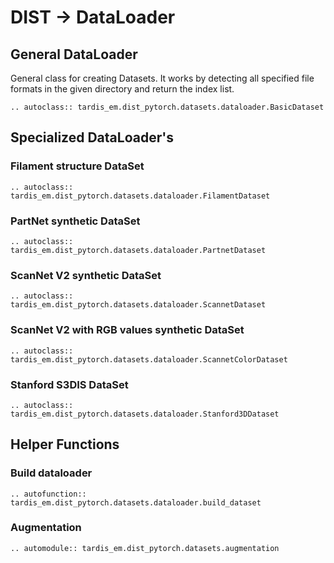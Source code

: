 # DIST -> DataLoader
## General DataLoader
General class for creating Datasets. It works by detecting all specified 
file formats in the given directory and return the index list.

```{eval-rst}
.. autoclass:: tardis_em.dist_pytorch.datasets.dataloader.BasicDataset
```

## Specialized DataLoader's
### Filament structure DataSet
```{eval-rst}
.. autoclass:: tardis_em.dist_pytorch.datasets.dataloader.FilamentDataset
```

### PartNet synthetic DataSet
```{eval-rst}
.. autoclass:: tardis_em.dist_pytorch.datasets.dataloader.PartnetDataset
```

### ScanNet V2 synthetic DataSet
```{eval-rst}
.. autoclass:: tardis_em.dist_pytorch.datasets.dataloader.ScannetDataset
```

### ScanNet V2 with RGB values synthetic DataSet
```{eval-rst}
.. autoclass:: tardis_em.dist_pytorch.datasets.dataloader.ScannetColorDataset
```

### Stanford S3DIS DataSet
```{eval-rst}
.. autoclass:: tardis_em.dist_pytorch.datasets.dataloader.Stanford3DDataset
```

## Helper Functions
### Build dataloader
```{eval-rst}
.. autofunction:: tardis_em.dist_pytorch.datasets.dataloader.build_dataset
```

### Augmentation
```{eval-rst}
.. automodule:: tardis_em.dist_pytorch.datasets.augmentation
```